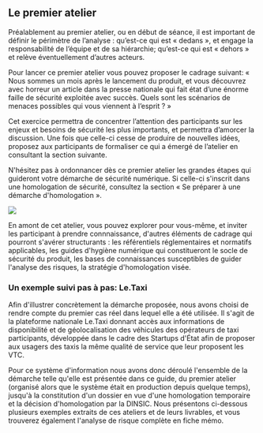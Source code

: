 ## Le premier atelier

Préalablement au premier atelier, ou en début de séance, il est important de définir le périmètre de l’analyse : qu’est-ce qui est « dedans », et engage la responsabilité de l’équipe et de sa hiérarchie; qu’est-ce qui est « dehors » et relève éventuellement d’autres acteurs.

Pour lancer ce premier atelier vous pouvez proposer le cadrage suivant: « Nous sommes un mois après le lancement du produit, et vous découvrez avec horreur un article dans la presse nationale qui fait état d’une énorme faille de sécurité exploitée avec succès. Quels sont les scénarios de menaces possibles qui vous viennent à l’esprit ? »

Cet exercice permettra de concentrer l’attention des participants sur les enjeux et besoins de sécurité les plus importants, et permettra d’amorcer la discussion. Une fois que celle-ci cesse de produire de nouvelles idées, proposez aux participants de formaliser ce qui a émergé de l’atelier en consultant la section suivante.

N'hésitez pas à ordonnancer dès ce premier atelier les grandes étapes qui guideront votre démarche de sécurité numérique. Si celle-ci s'inscrit dans une homologation de sécurité, consultez la section « Se préparer à une démarche d'homologation ».

![](assets/Pense-bête.jpg)

En amont de cet atelier, vous pouvez explorer pour vous-même, et inviter les participant à prendre connnaissance, d'autres éléments de cadrage qui pourront s'avérer structurants : les référentiels réglementaires et normatifs applicables, les guides d'hygiène numérique qui constitueront le socle de sécurité du produit, les bases de connaissances susceptibles de guider l'analyse des risques, la stratégie d'homologation visée.

### Un exemple suivi pas à pas: Le.Taxi

Afin d'illustrer concrètement la démarche proposée, nous avons choisi de rendre compte du premier cas réel dans lequel elle a été utilisée. Il s'agit de la plateforme nationale Le.Taxi donnant accès aux informations de disponibilité et de géolocalisation des véhicules des opérateurs de taxi participants, développée dans le cadre des Startups d'État afin de proposer aux usagers des taxis la même qualité de service que leur proposent les VTC.

Pour ce système d'information nous avons donc déroulé l'ensemble de la démarche telle qu'elle est présentée dans ce guide, du premier atelier \(organisé alors que le système était en production depuis quelque temps\), jusqu'à la constitution d'un dossier en vue d'une homologation temporaire et la décision d'homologation par la DINSIC. Nous présentons ci-dessous plusieurs exemples extraits de ces ateliers et de leurs livrables, et vous trouverez également l'analyse de risque complète en fiche mémo.
